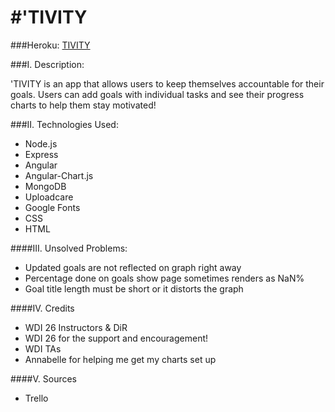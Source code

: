#'TIVITY
=====
###Heroku: 
[TIVITY](https://tivity-app.herokuapp.com/)

###I. Description: 

'TIVITY is an app that allows users to keep themselves accountable for their goals. Users can add goals with individual tasks and see their progress charts to help them stay motivated!

###II. Technologies Used:

* Node.js
* Express
* Angular
* Angular-Chart.js
* MongoDB
* Uploadcare
* Google Fonts
* CSS
* HTML

####III. Unsolved Problems:

* Updated goals are not reflected on graph right away
* Percentage done on goals show page sometimes renders as NaN%
* Goal title length must be short or it distorts the graph

####IV. Credits 

* WDI 26 Instructors & DiR
* WDI 26 for the support and encouragement!
* WDI TAs
* Annabelle for helping me get my charts set up

####V. Sources

* Trello

